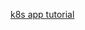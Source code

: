 [k8s app tutorial](https://kubernetes.io/docs/tutorials/stateless-application/expose-external-ip-address/)